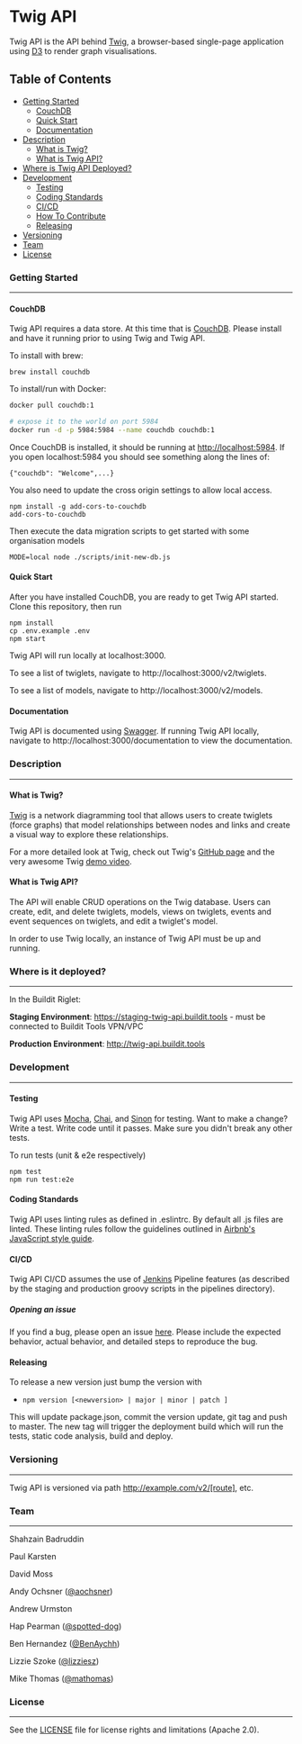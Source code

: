# Twig API

Twig API is the API behind [Twig](https://github.com/buildit/twig), a browser-based single-page application using
[D3](https://d3js.org/) to render graph visualisations.

## Table of Contents

* [Getting Started](#getting-started)
    - [CouchDB](#couchdb)
    - [Quick Start](#quick-start)
    - [Documentation](#documentation)
* [Description](#description)
    - [What is Twig?](#what-is-twig)
    - [What is Twig API?](#what-is-twig-api)
* [Where is Twig API Deployed?](#where-is-it-deployed)
* [Development](#development)
    - [Testing](#testing)
    - [Coding Standards](#coding-standards)
    - [CI/CD](#cicd)
    - [How To Contribute](#how-to-contribute)
    - [Releasing](#releasing)
* [Versioning](#versioning)
* [Team](#team)
* [License](#license)

### Getting Started
---
#### CouchDB

Twig API requires a data store. At this time that is [CouchDB](http://couchdb.apache.org/). Please install and have it
running prior to using Twig and Twig API.

To install with brew:
```Shell
brew install couchdb
```

To install/run with Docker:
```bash
docker pull couchdb:1

# expose it to the world on port 5984
docker run -d -p 5984:5984 --name couchdb couchdb:1
```

Once CouchDB is installed, it should be running at [http://localhost:5984](http://localhost:5984). If you open
localhost:5984 you should see something along the lines of:
```Shell
{"couchdb": "Welcome",...}
```

You also need to update the cross origin settings to allow local access.

```Shell
npm install -g add-cors-to-couchdb
add-cors-to-couchdb
```

Then execute the data migration scripts to get started with some organisation models

```Shell
MODE=local node ./scripts/init-new-db.js
```

#### Quick Start

After you have installed CouchDB, you are ready to get Twig API started. Clone this repository, then run

```Shell
npm install
cp .env.example .env
npm start
```

Twig API will run locally at localhost:3000.

To see a list of twiglets, navigate to http://localhost:3000/v2/twiglets.

To see a list of models, navigate to http://localhost:3000/v2/models.

#### Documentation

Twig API is documented using [Swagger](http://swagger.io/). If running Twig API locally, navigate to http://localhost:3000/documentation to view the documentation.

### Description
---
#### What is Twig?

[Twig](https://github.com/buildit/twig) is a network diagramming tool that allows users to create twiglets (force graphs)
that model relationships between nodes and links and create a visual way to explore these relationships.

For a more detailed look at Twig, check out Twig's [GitHub page](https://github.com/buildit/twig) and the very awesome
Twig [demo video](https://youtu.be/q4LWoQUeRjc).

#### What is Twig API?

The API will enable CRUD operations on the Twig database. Users can create, edit, and delete twiglets, models, views on
twiglets, events and event sequences on twiglets, and edit a twiglet's model.

In order to use Twig locally, an instance of Twig API must be up and running.

### Where is it deployed?
---
In the Buildit Riglet:

**Staging Environment**: https://staging-twig-api.buildit.tools - must be connected to Buildit Tools VPN/VPC

**Production Environment**: http://twig-api.buildit.tools

### Development
---
#### Testing

Twig API uses [Mocha](https://mochajs.org/), [Chai](http://chaijs.com/), and [Sinon](http://sinonjs.org/) for testing. Want to make a change? Write a test. Write code until it passes. Make sure you didn't break any other tests.

To run tests (unit & e2e respectively)
```Shell
npm test
npm run test:e2e
```

#### Coding Standards

Twig API uses linting rules as defined in .eslintrc. By default all .js files are linted. These linting rules follow
the guidelines outlined in [Airbnb's JavaScript style guide](https://github.com/airbnb/javascript).

#### CI/CD

Twig API CI/CD assumes the use of [Jenkins](https://jenkins.io/) Pipeline features (as described by the staging and production groovy scripts in the pipelines directory).

##### Opening an issue

If you find a bug, please open an issue [here](https://github.com/buildit/twig-api/issues). Please include the expected
behavior, actual behavior, and detailed steps to reproduce the bug.

#### Releasing

To release a new version just bump the version with
- `npm version [<newversion> | major | minor | patch ]`

This will update package.json, commit the version update, git tag and push to master. The new tag will trigger the deployment build which will run the tests, static code analysis, build and deploy.

### Versioning
---
Twig API is versioned via path http://example.com/v2/[route], etc.

### Team
---
Shahzain Badruddin

Paul Karsten

David Moss

Andy Ochsner ([@aochsner](https://github.com/aochsner))

Andrew Urmston

Hap Pearman ([@spotted-dog](https://github.com/spotted-dog))

Ben Hernandez ([@BenAychh](https://github.com/BenAychh))

Lizzie Szoke ([@lizziesz](https://github.com/lizziesz))

Mike Thomas ([@mathomas](https://github.com/mathomas))

### License
---
See the [LICENSE](LICENSE.md) file for license rights and limitations (Apache 2.0).
